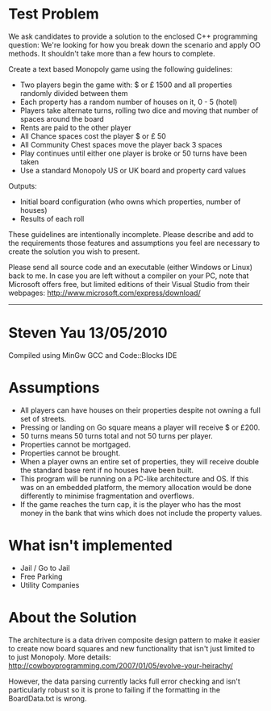 # Test Problem 

We ask candidates to provide a solution to the enclosed C++ programming question: We're looking for how you break down the scenario and apply OO methods. It shouldn't take more than a few hours to complete.
 
Create a text based Monopoly game using the following guidelines:

* Two players begin the game with: $ or £ 1500 and all properties randomly divided between them
* Each property has a random number of houses on it, 0 - 5 (hotel)
* Players take alternate turns, rolling two dice and moving that number of spaces around the board
* Rents are paid to the other player
* All Chance spaces cost the player $ or £ 50
* All Community Chest spaces move the player back 3 spaces
* Play continues until either one player is broke or 50 turns have been taken
* Use a standard Monopoly US or UK board and property card values

Outputs:

* Initial board configuration (who owns which properties, number of houses)
* Results of each roll 

These guidelines are intentionally incomplete. Please describe and add to the requirements those features and assumptions you feel are necessary to create the solution you wish to present. 

Please send all source code and an executable (either Windows or Linux) back to me. In case you are left without a compiler on your PC, note that Microsoft offers free, but limited editions of their Visual Studio from their webpages: http://www.microsoft.com/express/download/

---

# Steven Yau 13/05/2010

Compiled using MinGw GCC and Code::Blocks IDE

# Assumptions 

* All players can have houses on their properties despite not owning a full set of streets.
* Pressing or landing on Go square means a player will receive $ or £200.
* 50 turns means 50 turns total and not 50 turns per player.
* Properties cannot be mortgaged.
* Properties cannot be brought.
* When a player owns an entire set of properties, they will receive double the standard base rent if no houses have been built.
* This program will be running on a PC-like architecture and OS. If this was on an embedded platform, the memory allocation would be done differently to minimise fragmentation and overflows.
* If the game reaches the turn cap, it is the player who has the most money in the bank that wins which does not include the property values.

# What isn't implemented

* Jail / Go to Jail
* Free Parking
* Utility Companies

# About the Solution

The architecture is a data driven composite design pattern to make it easier to create now board squares and new functionality that isn't just limited to to just Monopoly. More details: http://cowboyprogramming.com/2007/01/05/evolve-your-heirachy/

However, the data parsing currently lacks full error checking and isn't particularly robust so it is prone to failing if the formatting in the BoardData.txt is wrong.